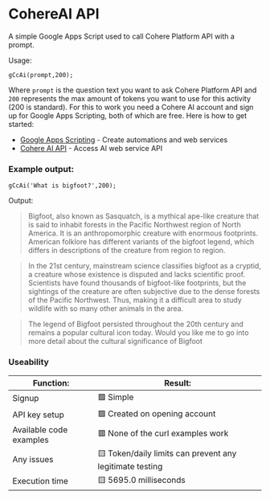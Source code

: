 # CohereAI API

A simple Google Apps Script used to call Cohere Platform API with a prompt. 

Usage:

`gCcAi(prompt,200);`

Where `prompt` is the question text you want to ask Cohere Platform API and `200` represents the max amount of tokens you want to use for this activity (200 is standard). For this to work you need a Cohere AI account and sign up for Google Apps Scripting, both of which are free. Here is how to get started:

- [Google Apps Scripting](https://www.google.com/script/start/) - Create automations and web services
- [Cohere AI API](https://cohere.com) - Access AI web service API

### Example output:

`gCcAi('What is bigfoot?',200);`

Output:

>Bigfoot, also known as Sasquatch, is a mythical ape-like creature that is said to inhabit forests in the Pacific Northwest region of North America. It is an anthropomorphic creature with enormous footprints. American folklore has different variants of the bigfoot legend, which differs in descriptions of the creature from region to region. 

>In the 21st century, mainstream science classifies bigfoot as a cryptid, a creature whose existence is disputed and lacks scientific proof. Scientists have found thousands of bigfoot-like footprints, but the sightings of the creature are often subjective due to the dense forests of the Pacific Northwest. Thus, making it a difficult area to study wildlife with so many other animals in the area. 

>The legend of Bigfoot persisted throughout the 20th century and remains a popular cultural icon today. Would you like me to go into more detail about the cultural significance of Bigfoot

### Useability

|Function:|Result:|
|---|---|
|Signup|🟩 Simple|
|API key setup|🟩 Created on opening account|
|Available code examples|🟥 None of the curl examples work|
|Any issues|🟨 Token/daily limits can prevent any legitimate testing|
|Execution time|🟨 5695.0 milliseconds|
